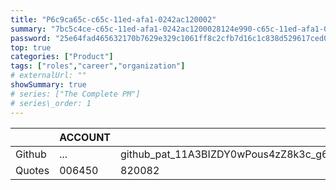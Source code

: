 ```yaml
---
title: "P6c9ca65c-c65c-11ed-afa1-0242ac120002"
summary: "7bc5c4ce-c65c-11ed-afa1-0242ac1200028124e990-c65c-11ed-afa1-0242ac120002"
password: "25e64fad465632170b7629e329c1061ff8c2cfb7d16c1c838d529617ced0b1d1"
top: true
categories: ["Product"]
tags: ["roles","career","organization"]
# externalUrl: ""
showSummary: true
# series: ["The Complete PM"]
# series\_order: 1
---
```


|                |ACCOUNT   |PASSWORD                                    |
|----------------|----------|--------------------------------------------|
|Github          |  ...     |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    |
|Quotes          | 006450   |820082                                      |



